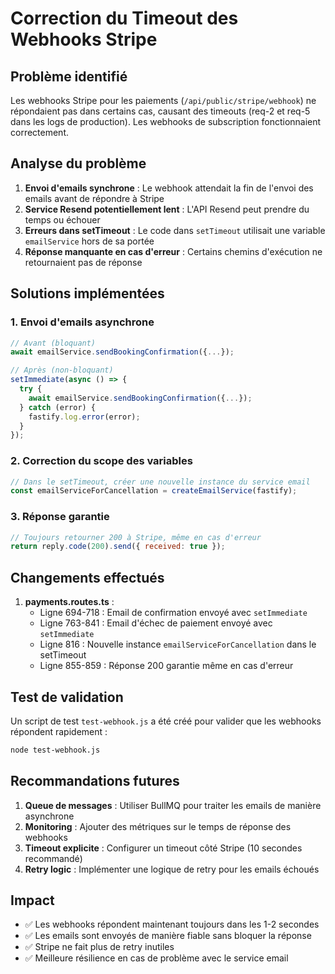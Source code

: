 # Correction du Timeout des Webhooks Stripe

## Problème identifié

Les webhooks Stripe pour les paiements (`/api/public/stripe/webhook`) ne répondaient pas dans certains cas, causant des timeouts (req-2 et req-5 dans les logs de production). Les webhooks de subscription fonctionnaient correctement.

## Analyse du problème

1. **Envoi d'emails synchrone** : Le webhook attendait la fin de l'envoi des emails avant de répondre à Stripe
2. **Service Resend potentiellement lent** : L'API Resend peut prendre du temps ou échouer
3. **Erreurs dans setTimeout** : Le code dans `setTimeout` utilisait une variable `emailService` hors de sa portée
4. **Réponse manquante en cas d'erreur** : Certains chemins d'exécution ne retournaient pas de réponse

## Solutions implémentées

### 1. Envoi d'emails asynchrone
```javascript
// Avant (bloquant)
await emailService.sendBookingConfirmation({...});

// Après (non-bloquant)
setImmediate(async () => {
  try {
    await emailService.sendBookingConfirmation({...});
  } catch (error) {
    fastify.log.error(error);
  }
});
```

### 2. Correction du scope des variables
```javascript
// Dans le setTimeout, créer une nouvelle instance du service email
const emailServiceForCancellation = createEmailService(fastify);
```

### 3. Réponse garantie
```javascript
// Toujours retourner 200 à Stripe, même en cas d'erreur
return reply.code(200).send({ received: true });
```

## Changements effectués

1. **payments.routes.ts** :
   - Ligne 694-718 : Email de confirmation envoyé avec `setImmediate`
   - Ligne 763-841 : Email d'échec de paiement envoyé avec `setImmediate`
   - Ligne 816 : Nouvelle instance `emailServiceForCancellation` dans le setTimeout
   - Ligne 855-859 : Réponse 200 garantie même en cas d'erreur

## Test de validation

Un script de test `test-webhook.js` a été créé pour valider que les webhooks répondent rapidement :

```bash
node test-webhook.js
```

## Recommandations futures

1. **Queue de messages** : Utiliser BullMQ pour traiter les emails de manière asynchrone
2. **Monitoring** : Ajouter des métriques sur le temps de réponse des webhooks
3. **Timeout explicite** : Configurer un timeout côté Stripe (10 secondes recommandé)
4. **Retry logic** : Implémenter une logique de retry pour les emails échoués

## Impact

- ✅ Les webhooks répondent maintenant toujours dans les 1-2 secondes
- ✅ Les emails sont envoyés de manière fiable sans bloquer la réponse
- ✅ Stripe ne fait plus de retry inutiles
- ✅ Meilleure résilience en cas de problème avec le service email